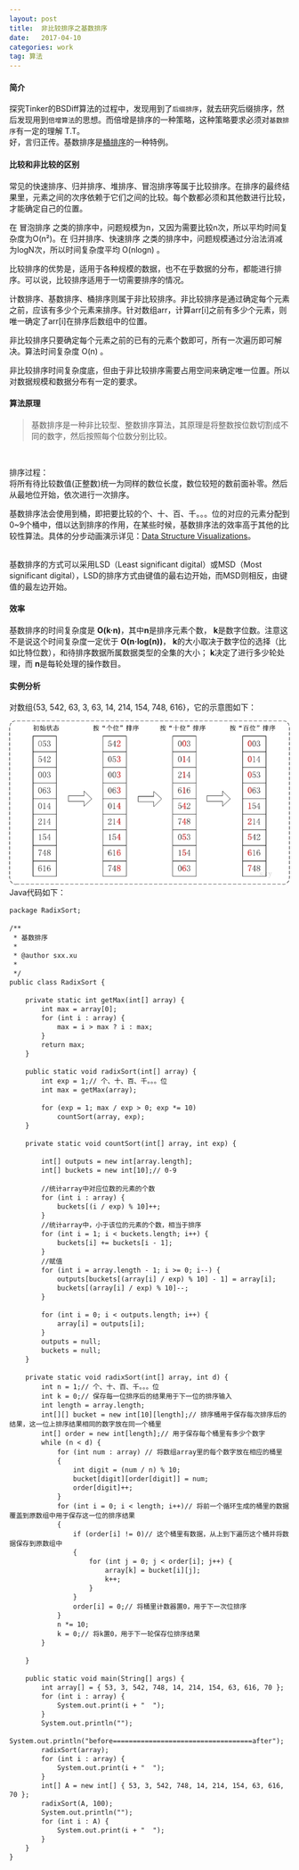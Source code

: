 ```yaml
---
layout: post
title:  非比较排序之基数排序
date:   2017-04-10
categories: work
tag: 算法
---
```



#### 简介 ####

探究Tinker的BSDiff算法的过程中，发现用到了`后缀排序`，就去研究后缀排序，然后发现用到`倍增算法`的思想。而倍增是排序的一种策略，这种策略要求必须对`基数排序`有一定的理解 T.T。<br>
好，言归正传。基数排序是[桶排序](http://xusx1024.com/2017/04/10/bucket-sort/)的一种特例。 

#### 比较和非比较的区别 ####

常见的快速排序、归并排序、堆排序、冒泡排序等属于比较排序。在排序的最终结果里，元素之间的次序依赖于它们之间的比较。每个数都必须和其他数进行比较，才能确定自己的位置。

在 冒泡排序 之类的排序中，问题规模为n，又因为需要比较n次，所以平均时间复杂度为O(n²)。在 归并排序、快速排序 之类的排序中，问题规模通过分治法消减为logN次，所以时间复杂度平均 O(nlogn) 。

比较排序的优势是，适用于各种规模的数据，也不在乎数据的分布，都能进行排序。可以说，比较排序适用于一切需要排序的情况。

计数排序、基数排序、桶排序则属于非比较排序。非比较排序是通过确定每个元素之前，应该有多少个元素来排序。针对数组arr，计算arr[i]之前有多少个元素，则唯一确定了arr[i]在排序后数组中的位置。

非比较排序只要确定每个元素之前的已有的元素个数即可，所有一次遍历即可解决。算法时间复杂度 O(n) 。

非比较排序时间复杂度底，但由于非比较排序需要占用空间来确定唯一位置。所以对数据规模和数据分布有一定的要求。

#### 算法原理 ####
>基数排序是一种非比较型、整数排序算法，其原理是将整数按位数切割成不同的数字，然后按照每个位数分别比较。
<br>

排序过程：<br>
将所有待比较数值(正整数)统一为同样的数位长度，数位较短的数前面补零。然后从最地位开始，依次进行一次排序。<br>

基数排序法会使用到桶，即把要比较的个、十、百、千。。。位的对应的元素分配到0~9个桶中，借以达到排序的作用，在某些时候，基数排序法的效率高于其他的比较性算法。具体的分步动画演示详见：[Data Structure Visualizations](http://www.cs.usfca.edu/~galles/visualization/RadixSort.html)。

<br>
基数排序的方式可以采用LSD（Least significant digital）或MSD（Most significant digital），LSD的排序方式由键值的最右边开始，而MSD则相反，由键值的最左边开始。

#### 效率 ####

基数排序的时间复杂度是 **O(k·n)**，其中**n**是排序元素个数， **k**是数字位数。注意这不是说这个时间复杂度一定优于 **O(n·log(n))**， **k**的大小取决于数字位的选择（比如比特位数），和待排序数据所属数据类型的全集的大小； **k**决定了进行多少轮处理，而 **n**是每轮处理的操作数目。


#### 实例分析 ####

对数组{53, 542, 63, 3, 63, 14, 214, 154, 748, 616}，它的示意图如下：

![示例图](/images/radix_sort.png)
Java代码如下：
	
	package RadixSort;
	
	/**
	 * 基数排序
	 * 
	 * @author sxx.xu
	 *
	 */
	public class RadixSort {
	
		private static int getMax(int[] array) {
			int max = array[0];
			for (int i : array) {
				max = i > max ? i : max;
			}
			return max;
		}
	
		public static void radixSort(int[] array) {
			int exp = 1;// 个、十、百、千。。。位
			int max = getMax(array);
	
			for (exp = 1; max / exp > 0; exp *= 10)
				countSort(array, exp);
		}
	
		private static void countSort(int[] array, int exp) {
	
			int[] outputs = new int[array.length];
			int[] buckets = new int[10];// 0-9
	
			//统计array中对应位数的元素的个数
			for (int i : array) {
				buckets[(i / exp) % 10]++;
			}
			//统计array中，小于该位的元素的个数，相当于排序
			for (int i = 1; i < buckets.length; i++) {
				buckets[i] += buckets[i - 1];
			}
			//赋值
			for (int i = array.length - 1; i >= 0; i--) {
				outputs[buckets[(array[i] / exp) % 10] - 1] = array[i];
				buckets[(array[i] / exp) % 10]--;
			}
	
			for (int i = 0; i < outputs.length; i++) {
				array[i] = outputs[i];
			}
			outputs = null;
			buckets = null;
		}
	
		private static void radixSort(int[] array, int d) {
			int n = 1;// 个、十、百、千。。。位
			int k = 0;// 保存每一位排序后的结果用于下一位的排序输入
			int length = array.length;
			int[][] bucket = new int[10][length];// 排序桶用于保存每次排序后的结果，这一位上排序结果相同的数字放在同一个桶里
			int[] order = new int[length];// 用于保存每个桶里有多少个数字
			while (n < d) {
				for (int num : array) // 将数组array里的每个数字放在相应的桶里
				{
					int digit = (num / n) % 10;
					bucket[digit][order[digit]] = num;
					order[digit]++;
				}
				for (int i = 0; i < length; i++)// 将前一个循环生成的桶里的数据覆盖到原数组中用于保存这一位的排序结果
				{
					if (order[i] != 0)// 这个桶里有数据，从上到下遍历这个桶并将数据保存到原数组中
					{
						for (int j = 0; j < order[i]; j++) {
							array[k] = bucket[i][j];
							k++;
						}
					}
					order[i] = 0;// 将桶里计数器置0，用于下一次位排序
				}
				n *= 10;
				k = 0;// 将k置0，用于下一轮保存位排序结果
			}
	
		}
	
		public static void main(String[] args) {
			int array[] = { 53, 3, 542, 748, 14, 214, 154, 63, 616, 70 };
			for (int i : array) {
				System.out.print(i + "  ");
			}
			System.out.println("");
			System.out.println("before===================================after");
			radixSort(array);
			for (int i : array) {
				System.out.print(i + "  ");
			}
			int[] A = new int[] { 53, 3, 542, 748, 14, 214, 154, 63, 616, 70 };
			radixSort(A, 100);
			System.out.println("");
			for (int i : A) {
				System.out.print(i + "  ");
			}
		}
	}
